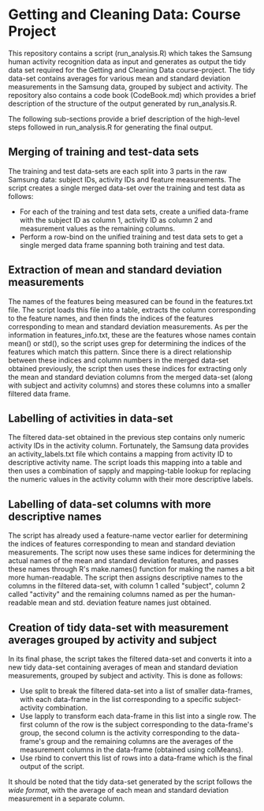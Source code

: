 # Getting and Cleaning Data: Course Project

This repository contains a script (run_analysis.R) which takes the Samsung human activity recognition data as input and generates as output the tidy data set required for the Getting and Cleaning Data course-project. The tidy data-set contains averages for various mean and standard deviation measurements in the Samsung data, grouped by subject and activity. The repository also contains a code book (CodeBook.md) which provides a brief description of the structure of the output generated by run_analysis.R.

The following sub-sections provide a brief description of the high-level steps followed in run_analysis.R for generating the final output.

## Merging of training and test-data sets

The training and test data-sets are each split into 3 parts in the raw Samsung data: subject IDs, activity IDs and feature measurements. The script creates a single merged data-set over the training and test data as follows:
* For each of the training and test data sets, create a unified data-frame with the subject ID as column 1, activity ID as column 2 and measurement values as the remaining columns.
* Perform a row-bind on the unified training and test data sets to get a single merged data frame spanning both training and test data.

## Extraction of mean and standard deviation measurements

The names of the features being measured can be found in the features.txt file. The script loads this file into a table, extracts the column corresponding to the feature names, and then finds the indices of the features corresponding to mean and standard deviation measurements. As per the information in features_info.txt, these are the features whose names contain mean()
or std(), so the script uses grep for determining the indices of the features which match this pattern. Since there is a direct relationship between these indices and column numbers in the merged data-set obtained previously, the script then uses these indices for extracting only the mean and standard deviation columns from the merged data-set (along with subject and activity columns) and stores these columns into a smaller filtered data frame.

## Labelling of activities in data-set

The filtered data-set obtained in the previous step contains only numeric activity IDs in the activity column. Fortunately, the Samsung data provides an activity_labels.txt file which contains a mapping from activity ID to descriptive activity name. The script loads this mapping into a table and then uses a combination of sapply and mapping-table lookup for replacing the numeric values in the activity column with their more descriptive labels.

## Labelling of data-set columns with more descriptive names

The script has already used a feature-name vector earlier for determining the indices of features corresponding to mean and standard deviation measurements. The script now uses these same indices for determining the actual names of the mean and standard deviation features, and passes these names through R's make.names() function for making the names a bit more human-readable. The script then assigns descriptive names to the columns in the filtered data-set, with column 1 called "subject", column 2 called "activity" and the remaining columns named as per the human-readable mean and std. deviation feature names just obtained.

## Creation of tidy data-set with measurement averages grouped by activity and subject

In its final phase, the script takes the filtered data-set and converts it into a new tidy data-set containing averages of mean and standard deviation measurements, grouped by subject and activity. This is done as follows:
* Use split to break the filtered data-set into a list of smaller data-frames, with each data-frame in the list corresponding to a specific subject-activity combination.
* Use lapply to transform each data-frame in this list into a single row. The first column of the row is the subject corresponding to the data-frame's group, the second column is the activity corresponding to the data-frame's group and the remaining columns are the averages of the measurement columns in the data-frame (obtained using colMeans).
* Use rbind to convert this list of rows into a data-frame which is the final output of the script.

It should be noted that the tidy data-set generated by the script follows the *wide format*, with the average of each mean and standard deviation measurement in a separate column.